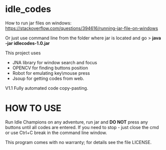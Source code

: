 # idle_codes

How to run jar files on windows:
https://stackoverflow.com/questions/394616/running-jar-file-on-windows

Or just use command line from the folder where jar is located and go > **java -jar idlecodes-1.0.jar**

This project uses 
+ JNA library for window search and focus
+ OPENCV for finding buttons position
+ Robot for emulating key\mouse press
+ Jsoup for getting codes from web.

V1.1
Fully automated code copy-pasting.  


HOW TO USE
============
Run Idle Champions on any adventure, run jar and **DO NOT** press any buttons until all codes are entered. 
If you need to stop - just close the cmd or use Ctrl+C break in the command line window.



This program comes with no warranty; for details see the file LICENSE.